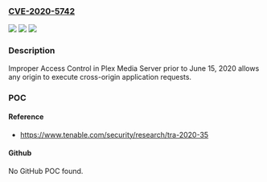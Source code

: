 ### [CVE-2020-5742](https://cve.mitre.org/cgi-bin/cvename.cgi?name=CVE-2020-5742)
![](https://img.shields.io/static/v1?label=Product&message=Plex%20Media%20Server&color=blue)
![](https://img.shields.io/static/v1?label=Version&message=n%2Fa&color=blue)
![](https://img.shields.io/static/v1?label=Vulnerability&message=Weak%20CORS%20Policy&color=brighgreen)

### Description

Improper Access Control in Plex Media Server prior to June 15, 2020 allows any origin to execute cross-origin application requests.

### POC

#### Reference
- https://www.tenable.com/security/research/tra-2020-35

#### Github
No GitHub POC found.

